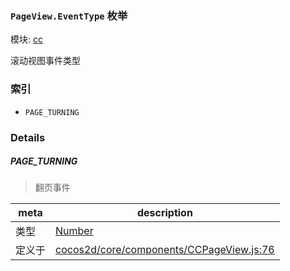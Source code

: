 ### `PageView.EventType` 枚举



模块: [cc](../modules/cc.md)


滚动视图事件类型


### 索引
  - `PAGE_TURNING`

### Details


##### PAGE_TURNING

> 翻页事件

| meta | description |
|------|-------------|
| 类型 | <a href="https://developer.mozilla.org/en/JavaScript/Reference/Global_Objects/Number" class="crosslink external" target="_blank">Number</a> |
| 定义于 | [cocos2d/core/components/CCPageView.js:76](https://github.com/cocos-creator/engine/blob/de46973d0b5edcff4f973186ce89752080cb6b7c/cocos2d/core/components/CCPageView.js#L76) |


